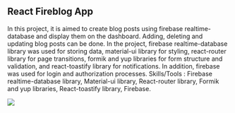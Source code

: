 ##  React Fireblog App ##
In this project, it is aimed to create blog posts using firebase realtime-database and display them on the dashboard. Adding, deleting and updating blog posts can be done. In the project, firebase realtime-database library was used for storing data, material-ui library for styling, react-router library for page transitions, formik and yup libraries for form structure and validation, and react-toastify library for notifications. In addition, firebase was used for login and authorization processes. Skills/Tools : Firebase realtime-database library, Material-ui library, React-router library, Formik and yup libraries, React-toastify library, Firebase.

![](social-blog2.gif)
